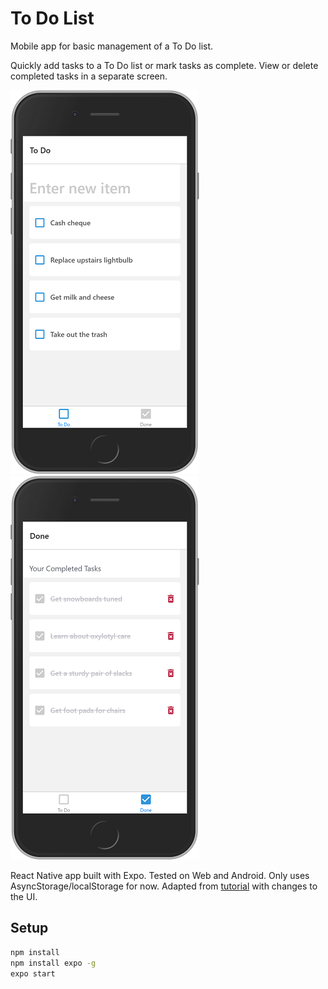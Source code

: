 # To Do List

Mobile app for basic management of a To Do list.

Quickly add tasks to a To Do list or mark tasks as complete. View or delete completed tasks in a separate screen.

[![To Do App Screenshot](./screenshots/react-native-todo-screen1_s.png)](./screenshots/react-native-todo-screen1.png)
[![To Do App Screenshot](./screenshots/react-native-todo-screen2_s.png)](./screenshots/react-native-todo-screen2.png)

React Native app built with Expo. Tested on Web and Android. Only uses AsyncStorage/localStorage for now. Adapted from [tutorial](https://pusher.com/tutorials/build-to-do-app-react-native-expo) with changes to the UI.

## Setup

```bash
npm install
npm install expo -g
expo start
```

